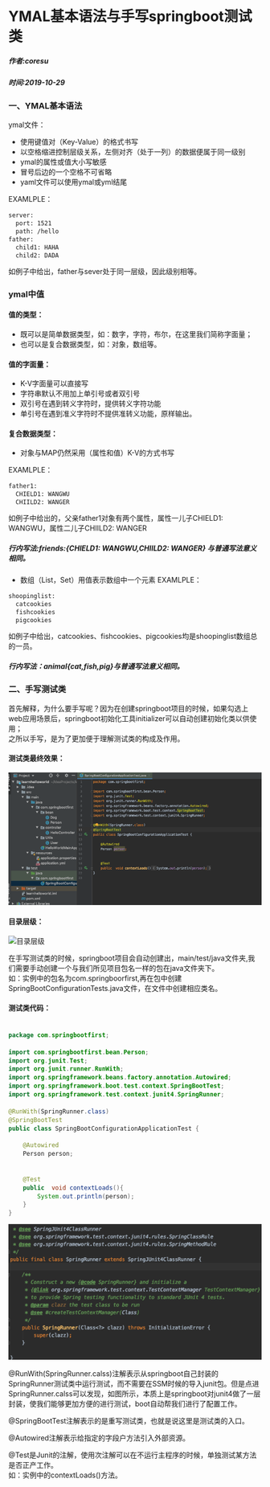 # YMAL基本语法与手写springboot测试类
##### 作者:coresu  
##### 时间:2019-10-29  


### 一、YMAL基本语法  

ymal文件：  

* 使用键值对（Key-Value）的格式书写   
* 以空格缩进控制层级关系，左侧对齐（处于一列）的数据便属于同一级别
* ymal的属性或值大小写敏感 
* 冒号后边的一个空格不可省略  
* yaml文件可以使用ymal或yml结尾

EXAMLPLE：
```
server:
  port: 1521
  path: /hello   
father: 
  child1: HAHA
  child2: DADA
```  
如例子中给出，father与sever处于同一层级，因此级别相等。


### ymal中值   
#### 值的类型：   
- 既可以是简单数据类型，如：数字，字符，布尔，在这里我们简称字面量；     
- 也可以是复合数据类型，如：对象，数组等。

#### 值的字面量：

- K-V字面量可以直接写    
- 字符串默认不用加上单引号或者双引号   
- 双引号在遇到转义字符时，提供转义字符功能  
- 单引号在遇到准义字符时不提供准转义功能，原样输出。   

#### 复合数据类型：  

- 对象与MAP仍然采用（属性和值）K-V的方式书写   

EXAMLPLE：
```
father1:
  CHIELD1: WANGWU
  CHIILD2: WANGER
``` 
如例子中给出的，父亲father1对象有两个属性，属性一儿子CHIELD1: WANGWU，属性二儿子CHIILD2: WANGER   

##### 行内写法:friends:{CHIELD1: WANGWU,CHIILD2: WANGER} 与普通写法意义相同。

- 数组（List，Set）用值表示数组中一个元素
EXAMLPLE：
```
shoopinglist:
  catcookies
  fishcookies
  pigcookies
```  
如例子中给出，catcookies、fishcookies、pigcookies均是shoopinglist数组总的一员。
##### 行内写法：animal{cat,fish,pig}与普通写法意义相同。


### 二、手写测试类 

首先解释，为什么要手写呢？因为在创建springboot项目的时候，如果勾选上web应用场景后，springboot初始化工具initializer可以自动创建初始化类以供使用；   
之所以手写，是为了更加便于理解测试类的构成及作用。

#### 测试类最终效果：  

![最终效果](./2019-10-29/mian.png)
#### 目录层级：  
![目录层级](./2019-10-29/catalog.jpg )  

在手写测试类的时候，springboot项目会自动创建出，main/test/java文件夹,我们需要手动创建一个与我们所见项目包名一样的包在java文件夹下。  
如：实例中的包名为com.springboorfirst,再在包中创建SpringBootConfigurationTests.java文件，在文件中创建相应类名。

#### 测试类代码：
```java

package com.springbootfirst;

import com.springbootfirst.bean.Person;
import org.junit.Test;
import org.junit.runner.RunWith;
import org.springframework.beans.factory.annotation.Autowired;
import org.springframework.boot.test.context.SpringBootTest;
import org.springframework.test.context.junit4.SpringRunner;

@RunWith(SpringRunner.class)
@SpringBootTest
public class SpringBootConfigurationApplicationTest {

    @Autowired
    Person person;


    @Test
    public  void contextLoads(){
        System.out.println(person);
    }
}

```
![RunWith](./2019-10-29/junit-runner.png)   

@RunWith(SpringRunner.calss)注解表示从springboot自己封装的SpringRunner测试类中运行测试，而不需要在SSM时候的导入junit包。但是点进SpringRunner.calss可以发现，如图所示，本质上是springboot对junit4做了一层封装，使我们能够更加方便的进行测试，boot自动帮我们进行了配置工作。


@SpringBootTest注解表示的是重写测试类，也就是说这里是测试类的入口。


@Autowired注解表示给指定的字段户方法引入外部资源。


@Test是Junit的注解，使用次注解可以在不运行主程序的时候，单独测试某方法是否正产工作。  
如：实例中的contextLoads()方法。



